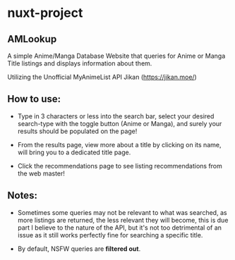 # nuxt-project

## AMLookup

A simple Anime/Manga Database Website that queries for Anime or Manga Title listings and displays information about them. 

Utilizing the Unofficial MyAnimeList API Jikan (https://jikan.moe/)

## How to use:

* Type in 3 characters or less into the search bar, select your desired search-type with the toggle button (Anime or Manga), and surely your results should be populated on the page!

* From the results page, view more about a title by clicking on its name, will bring you to a dedicated title page.

* Click the recommendations page to see listing recommendations from the web master!



## Notes: 

* Sometimes some queries may not be relevant to what was searched, as more listings are returned, the less relevant they will become, this is due part I believe to the nature of the API, but it's not too detrimental of an issue as it still works perfectly fine for searching a specific title. 

* By default, NSFW queries are **filtered out**.
